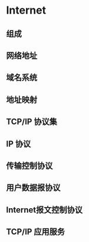 # Internet

## 组成

## 网络地址

## 域名系统

## 地址映射

## TCP/IP 协议集

## IP 协议

## 传输控制协议

## 用户数据报协议

## Internet报文控制协议

## TCP/IP 应用服务
